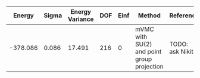 | Energy   | Sigma | Energy Variance | DOF | Einf | Method                                     | Reference |
|----------|-------|-----------------|-----|------|--------------------------------------------|-----------|
| -378.086 | 0.086 | 17.491          | 216 | 0    | mVMC with SU(2) and point group projection | TODO: ask Nikita |
